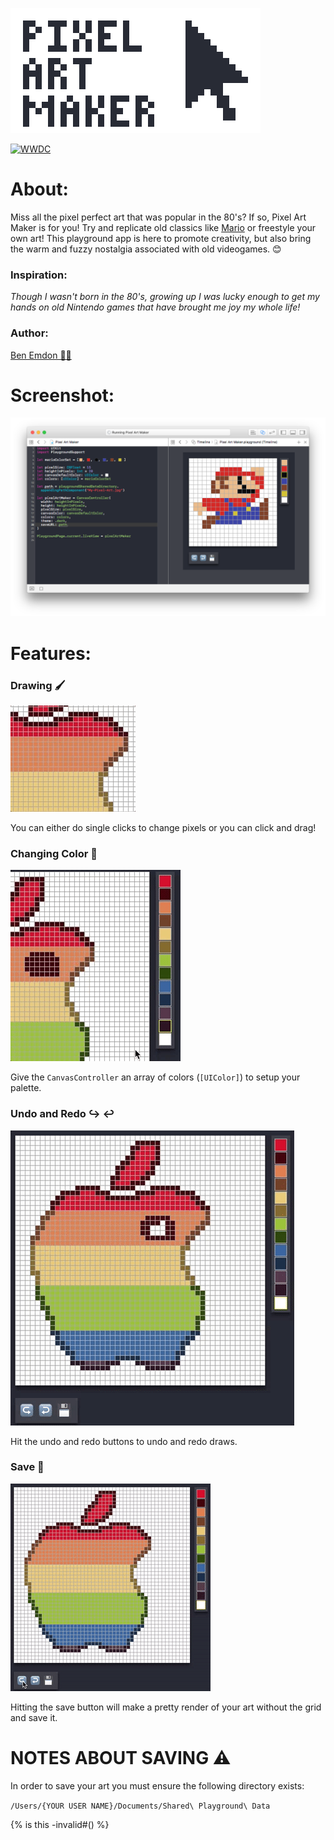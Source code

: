 ![title](PixelArtMaker.playground/Resources/Pixel-art-maker.jpg)

[![WWDC](https://img.shields.io/badge/WWDC%20Scholarship-Winner-4099FF.svg)](https://developer.apple.com/wwdc)

# About:
Miss all the pixel perfect art that was popular in the 80's? If so, Pixel Art Maker is for you! Try and replicate old classics like [Mario](https://en.wikipedia.org/wiki/Mario) or freestyle your own art! This playground app is here to promote creativity, but also bring the warm and fuzzy nostalgia associated with old videogames. 😊

### Inspiration:
_Though I wasn't born in the 80's, growing up I was lucky enough to get my hands on old Nintendo games that have brought me joy my whole life!_

### Author:
[Ben Emdon 👨‍💻](https://github.com/BenEmdon)

# Screenshot:
![Example](MarioExample.png)

# Features:
### Drawing 🖌
![Drawing](PixelArtMaker.playground/Pages/Info.xcplaygroundpage/Resources/Drawing.gif)

You can either do single clicks to change pixels or you can click and drag!

### Changing Color 🎨
![ChangingColor](PixelArtMaker.playground/Pages/Info.xcplaygroundpage/Resources/ChangingColor.gif)

Give the `CanvasController` an array of colors (`[UIColor]`) to setup your palette.

### Undo and Redo ↪️ ↩️
![UndoRedo](PixelArtMaker.playground/Pages/Info.xcplaygroundpage/Resources/UndoRedo.gif)

Hit the undo and redo buttons to undo and redo draws.

### Save 💾
![Save](PixelArtMaker.playground/Pages/Info.xcplaygroundpage/Resources/Save.gif)

Hitting the save button will make a pretty render of your art without the grid and save it.

# NOTES ABOUT SAVING ⚠️
In order to save your art you must ensure the following directory exists:

`/Users/{YOUR USER NAME}/Documents/Shared\ Playground\ Data`

{% is this -invalid\#() %}

